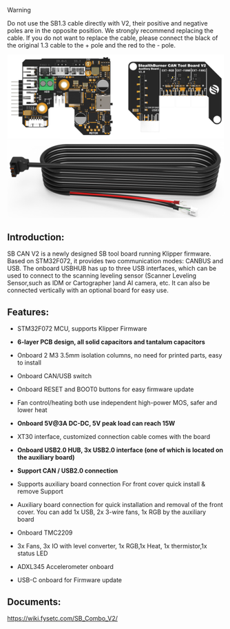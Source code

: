> [!WARNING]
> Do not use the SB1.3 cable directly with V2, their positive and negative poles are in the opposite position.
> We strongly recommend replacing the cable.
> If you do not want to replace the cable, please connect the black of the original 1.3 cable to the + pole and the red to the - pole.

![SB_Combo_V2_top](image/SB_Combo_V2_top.png)
![SB_CAN_Cable](image/SB_CAN_Cable.png)

## Introduction:
 SB CAN V2 is a newly designed SB tool board running Klipper firmware. Based on STM32F072, it provides two communication modes: CANBUS and USB. The onboard USBHUB has up to three USB interfaces, which can be used to connect to the scanning leveling sensor (Scanner Leveling Sensor,such as IDM or Cartographer )and AI camera, etc. It can also be connected vertically with an optional board for easy use.

## Features:

- STM32F072 MCU, supports Klipper Firmware

- **6-layer PCB design, all solid capacitors and tantalum capacitors**

- Onboard 2 M3 3.5mm isolation columns, no need for printed parts, easy to install

- Onboard CAN/USB switch

- Onboard RESET and BOOT0 buttons for easy firmware update

- Fan control/heating both use independent high-power MOS, safer and lower heat

- **Onboard 5V@3A DC-DC, 5V peak load can reach 15W**

- XT30 interface, customized connection cable comes with the board

- **Onboard USB2.0 HUB, 3x USB2.0 interface (one of which is located on the auxiliary board)**

- **Support CAN / USB2.0 connection**

- Supports auxiliary board connection For front cover quick install & remove Support 

- Auxiliary board connection for quick installation and removal of the front cover. You can add 1x USB, 2x 3-wire fans, 1x RGB by the auxiliary board

- Onboard TMC2209

- 3x Fans, 3x IO with level converter, 1x RGB,1x Heat, 1x thermistor,1x status LED 

- ADXL345 Accelerometer onboard 

- USB-C onboard for Firmware update

## Documents:

https://wiki.fysetc.com/SB_Combo_V2/
